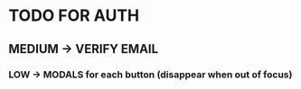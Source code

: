 # TODO FOR AUTH

## MEDIUM -> VERIFY EMAIL

### LOW -> MODALS for each button (disappear when out of focus)